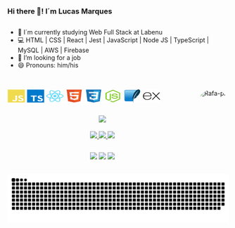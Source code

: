 ### Hi there 👋! I´m Lucas Marques

##

- 🔭 I´m currently studying Web Full Stack at Labenu 
- 💻 HTML | CSS | React | Jest | JavaScript | Node JS | TypeScript | MySQL | AWS | Firebase 
- 🔭 I’m looking for a job
- 😄 Pronouns: him/his

##

<div style="display: inline_block"><br>
  <img align="center" alt="Lucas-Js" height="30" width="40" src="https://raw.githubusercontent.com/devicons/devicon/master/icons/javascript/javascript-plain.svg">
  <img align="center" alt="Lucas-Ts" height="30" width="40" src="https://raw.githubusercontent.com/devicons/devicon/master/icons/typescript/typescript-plain.svg">
  <img align="center" alt="Lucas-React" height="30" width="40" src="https://raw.githubusercontent.com/devicons/devicon/master/icons/react/react-original.svg">
  <img align="center" alt="Lucas-HTML" height="30" width="40" src="https://raw.githubusercontent.com/devicons/devicon/master/icons/html5/html5-original.svg">
  <img align="center" alt="Lucas-CSS" height="30" width="40" src="https://raw.githubusercontent.com/devicons/devicon/master/icons/css3/css3-original.svg">
  <img align="center" alt="Lucas-CSS" height="30" width="40" src="https://raw.githubusercontent.com/devicons/devicon/master/icons/nodejs/nodejs-plain.svg">
  <img align="center" alt="Lucas-CSS" height="30" width="40" src="https://raw.githubusercontent.com/devicons/devicon/master/icons/sqlite/sqlite-original.svg">
  <img align="center" alt="Lucas-CSS" height="30" width="40" src="https://raw.githubusercontent.com/devicons/devicon/master/icons/express/express-original.svg">
 
  <img align="right" alt="Rafa-pic" height="150" style="border-radius:50px;" src="https://media.discordapp.net/attachments/639956127056134178/890373478988013628/Publicacoes_Instagram_1_1.png?width=676&height=676"/>
</div>

##

 <div align='center'>
    <a href="https://www.hackerrank.com/LucasMarks8?hr_r=1"/>
      <img src="https://img.shields.io/badge/-Hackerrank-2EC866?style=for-the-badge&logo=HackerRank&logoColor=white"/>
   </br>
   </br>
 </div>
<div align="center" width='100$'>
  <a href="https://github.com/LucasMarks8">
  <img height="180em" src="https://github-readme-stats.vercel.app/api?username=LucasMarks8&show_icons=true&theme=dracula&include_all_commits=true&count_private=true"/>
  <img height="180em" src="https://github-readme-stats.vercel.app/api/top-langs/?username=LucasMarks8&layout=compact&langs_count=7&theme=dracula"/> 
  <img height="180em" src="https://github-readme-streak-stats.herokuapp.com/?user=LucasMarks8&theme=dracula&hide_border=false" />
</div>
  
##
 
<div align="center"> 
  <a href="https://instagram.com/lucashmarks/" target="_blank"><img src="https://img.shields.io/badge/-Instagram-%23E4405F?style=for-the-badge&logo=instagram&logoColor=white" target="_blank"></a>
  <a href = "mailto:lucas.marks8@gmail.com"><img src="https://img.shields.io/badge/-Gmail-%23333?style=for-the-badge&logo=gmail&logoColor=white" target="_blank"></a>
  <a href="https://www.linkedin.com/in/lucas-henrique-marques/" target="_blank"><img src="https://img.shields.io/badge/-LinkedIn-%230077B5?style=for-the-badge&logo=linkedin&logoColor=white" target="_blank"></a> 
 </div>
  
##
    
<div align="center">
  
  ![Snake animation](https://github.com/endioliveira/endioliveira/blob/output/github-contribution-grid-snake.svg)
  
</div>
